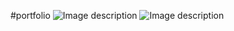 #portfolio
<img src="https://drive.google.com/uc?export=view&id=1AqnPf6IytKjsJyOcTIlVc0Kg_IROZ4ib" alt="Image description" />
![Image description](https://drive.google.com/uc?export=view&id=1AqnPf6IytKjsJyOcTIlVc0Kg_IROZ4ib)
